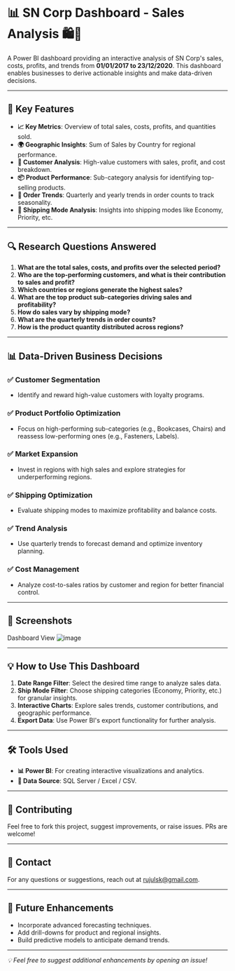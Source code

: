 # 📊 SN Corp Dashboard - Sales Analysis 🛍️💼

A Power BI dashboard providing an interactive analysis of SN Corp's sales, costs, profits, and trends from **01/01/2017 to 23/12/2020**. This dashboard enables businesses to derive actionable insights and make data-driven decisions.

---

## 🚀 Key Features
- **📈 Key Metrics**: Overview of total sales, costs, profits, and quantities sold.
- **🌍 Geographic Insights**: Sum of Sales by Country for regional performance.
- **👥 Customer Analysis**: High-value customers with sales, profit, and cost breakdown.
- **📦 Product Performance**: Sub-category analysis for identifying top-selling products.
- **🛒 Order Trends**: Quarterly and yearly trends in order counts to track seasonality.
- **🚚 Shipping Mode Analysis**: Insights into shipping modes like Economy, Priority, etc.

---

## 🔍 Research Questions Answered
1. **What are the total sales, costs, and profits over the selected period?**
2. **Who are the top-performing customers, and what is their contribution to sales and profit?**
3. **Which countries or regions generate the highest sales?**
4. **What are the top product sub-categories driving sales and profitability?**
5. **How do sales vary by shipping mode?**
6. **What are the quarterly trends in order counts?**
7. **How is the product quantity distributed across regions?**

---

## 📊 Data-Driven Business Decisions
### ✅ Customer Segmentation
- Identify and reward high-value customers with loyalty programs.

### ✅ Product Portfolio Optimization
- Focus on high-performing sub-categories (e.g., Bookcases, Chairs) and reassess low-performing ones (e.g., Fasteners, Labels).

### ✅ Market Expansion
- Invest in regions with high sales and explore strategies for underperforming regions.

### ✅ Shipping Optimization
- Evaluate shipping modes to maximize profitability and balance costs.

### ✅ Trend Analysis
- Use quarterly trends to forecast demand and optimize inventory planning.

### ✅ Cost Management
- Analyze cost-to-sales ratios by customer and region for better financial control.

---

## 📸 Screenshots

Dashboard View
![image](https://github.com/user-attachments/assets/2dd9d5c0-ce92-4c6c-ad31-6e10812a3d26)

---

## 💡 How to Use This Dashboard
1. **Date Range Filter**: Select the desired time range to analyze sales data.
2. **Ship Mode Filter**: Choose shipping categories (Economy, Priority, etc.) for granular insights.
3. **Interactive Charts**: Explore sales trends, customer contributions, and geographic performance.
4. **Export Data**: Use Power BI's export functionality for further analysis.

---

## 🛠️ Tools Used
- **📊 Power BI**: For creating interactive visualizations and analytics.
- **💾 Data Source**: SQL Server / Excel / CSV.

---

## 🤝 Contributing
Feel free to fork this project, suggest improvements, or raise issues. PRs are welcome!

---

## 📧 Contact
For any questions or suggestions, reach out at rujulsk@gmail.com.

---

## 🎯 Future Enhancements
- Incorporate advanced forecasting techniques.
- Add drill-downs for product and regional insights.
- Build predictive models to anticipate demand trends.

---

_💡 Feel free to suggest additional enhancements by opening an issue!_

